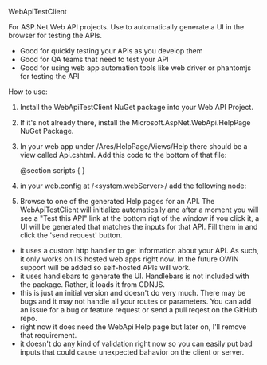 WebApiTestClient

For ASP.Net Web API projects.  Use to automatically generate a UI in the browser for testing the APIs.  
* Good for quickly testing your APIs as you develop them
* Good for QA teams that need to test your API 
* Good for using web app automation tools like web driver or phantomjs for testing the API

How to use:

1. Install the WebApiTestClient NuGet package into your Web API Project.
2. If it's not already there, install the Microsoft.AspNet.WebApi.HelpPage NuGet Package.
3. In your web app under /Ares/HelpPage/Views/Help there should be a view called Api.cshtml.  Add this code to the bottom of that file:

	@section scripts
	{
   		<script type="text/javascript" src="/Scripts/WebApiTestClient.js"></script>
	}
	
4. in your web.config at <configuration>/<system.webServer>/<handlers> add the following node:
      <add name="WebApiTestClient" path="WebApiTestClient.axd" verb="GET" type="WebApiTestClient.HttpHandler, WebApiTestClient" />
5. Browse to one of the generated Help pages for an API.  The WebApiTestClient will initialize automatically and after a moment you will see a "Test this API" link at the bottom rigt of the window
	if you click it, a UI will be generated that matches the inputs for that API.  Fill them in and click the 'send request' button.



* it uses a custom http handler to get information about your API.  As such, it only works on IIS hosted web apps right now.  In the future OWIN support will be added so self-hosted APIs will work.
* it uses handlebars to generate the UI.  Handlebars is not included with the package.  Rather, it loads it from CDNJS.
* this is just an initial version and doesn't do very much.  There may be bugs and it may not handle all your routes or parameters.  You can add an issue for a bug or feature request or  send a pull reqest on the GitHub repo.
* right now it does need the WebApi Help page but later on, I'll remove that requirement.
* it doesn't do any kind of validation right now so you can easily put bad inputs that could cause unexpected bahavior on the client or server.
